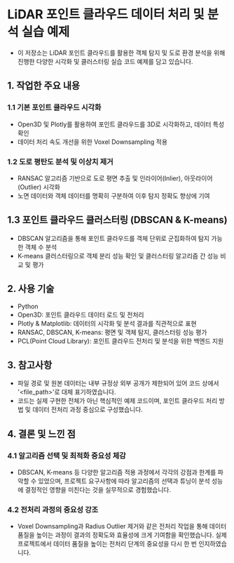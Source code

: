 # LiDAR 포인트 클라우드 데이터 처리 및 분석 실습 예제 
- 이 저장소는 LiDAR 포인트 클라우드를 활용한 객체 탐지 및 도로 환경 분석을 위해 진행한 다양한 시각화 및 클러스터링 실습 코드 예제를 담고 있습니다.



## 1. 작업한 주요 내용
### 1.1 기본 포인트 클라우드 시각화
- Open3D 및 Plotly를 활용하여 포인트 클라우드를 3D로 시각화하고, 데이터 특성 확인
- 데이터 처리 속도 개선을 위한 Voxel Downsampling 적용
### 1.2 도로 평탄도 분석 및 이상치 제거
- RANSAC 알고리즘 기반으로 도로 평면 추출 및 인라이어(Inlier), 아웃라이어(Outlier) 시각화
- 노면 데이터와 객체 데이터를 명확히 구분하여 이후 탐지 정확도 향상에 기여
## 1.3 포인트 클라우드 클러스터링 (DBSCAN & K-means)
- DBSCAN 알고리즘을 통해 포인트 클라우드를 객체 단위로 군집화하여 탐지 가능한 객체 수 분석
- K-means 클러스터링으로 객체 분리 성능 확인 및 클러스터링 알고리즘 간 성능 비교 및 평가




## 2. 사용 기술
- Python
- Open3D: 포인트 클라우드 데이터 로드 및 전처리
- Plotly & Matplotlib: 데이터의 시각화 및 분석 결과를 직관적으로 표현
- RANSAC, DBSCAN, K-means: 평면 및 객체 탐지, 클러스터링 성능 평가
- PCL(Point Cloud Library): 포인트 클라우드 전처리 및 분석을 위한 백엔드 지원




## 3. 참고사항
- 파일 경로 및 원본 데이터는 내부 규정상 외부 공개가 제한되어 있어 코드 상에서 '<file_path>'로 대체 표기하였습니다.
- 코드는 실제 구현한 전체가 아닌 핵심적인 예제 코드이며, 포인트 클라우드 처리 방법 및 데이터 전처리 과정 중심으로 구성했습니다.




## 4. 결론 및 느낀 점
### 4.1 알고리즘 선택 및 최적화 중요성 체감
- DBSCAN, K-means 등 다양한 알고리즘 적용 과정에서 각각의 강점과 한계를 파악할 수 있었으며, 프로젝트 요구사항에 따라 알고리즘의 선택과 튜닝이 분석 성능에 결정적인 영향을 미친다는 것을 실무적으로 경험했습니다.
### 4.2 전처리 과정의 중요성 강조
- Voxel Downsampling과 Radius Outlier 제거와 같은 전처리 작업을 통해 데이터 품질을 높이는 과정이 결과의 정확도와 효율성에 크게 기여함을 확인했습니다. 실제 프로젝트에서 데이터 품질을 높이는 전처리 단계의 중요성을 다시 한 번 인지하였습니다.